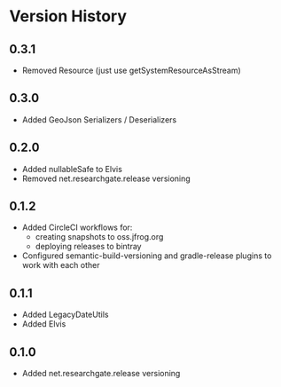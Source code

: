 # Version History

## 0.3.1
* Removed Resource (just use getSystemResourceAsStream)

## 0.3.0
* Added GeoJson Serializers / Deserializers

## 0.2.0
* Added nullableSafe to Elvis
* Removed net.researchgate.release versioning

## 0.1.2
* Added CircleCI workflows for:
  - creating snapshots to oss.jfrog.org
  - deploying releases to bintray
* Configured semantic-build-versioning and gradle-release plugins to work with each other

## 0.1.1
* Added LegacyDateUtils
* Added Elvis

## 0.1.0
* Added net.researchgate.release versioning